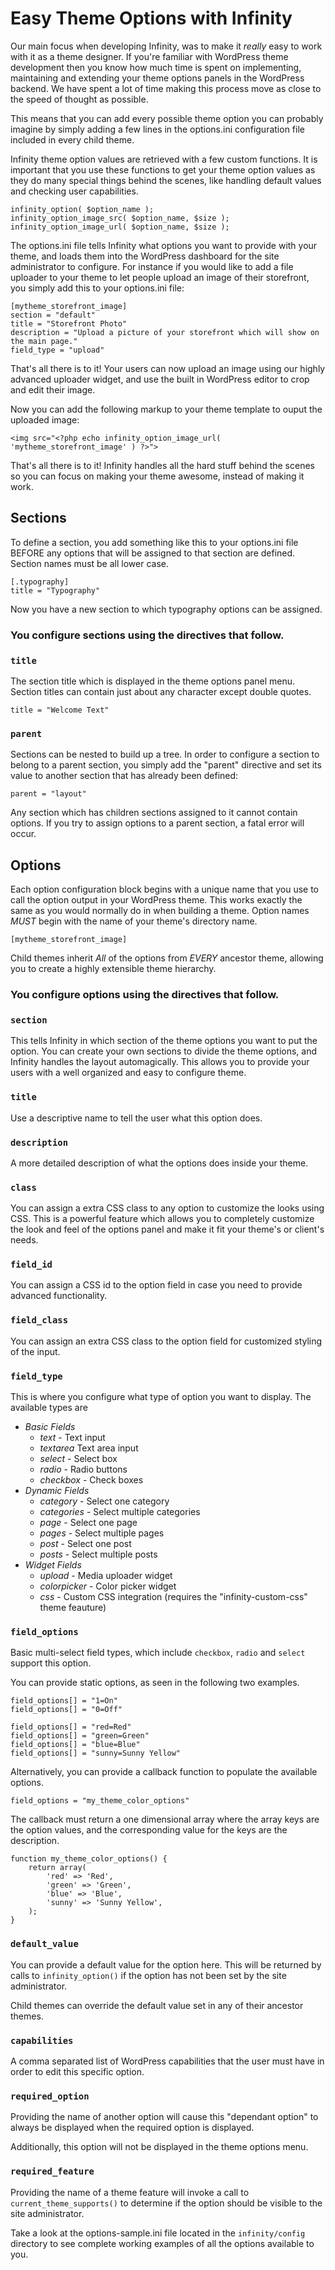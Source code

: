 # Easy Theme Options with Infinity

Our main focus when developing Infinity, was to make it *really* easy to work with
it as a theme designer. If you're familiar with WordPress theme development then you
know how much time is spent on implementing, maintaining and extending your theme
options panels in the WordPress backend. We have spent a lot of time making this
process move as close to the speed of thought as possible.

This means that you can add every possible theme option you can probably imagine by
simply adding a few lines in the options.ini configuration file included in every child theme.

Infinity theme option values are retrieved with a few custom functions. It is important that
you use these functions to get your theme option values as they do many special things behind
the scenes, like handling default values and checking user capabilities.

	infinity_option( $option_name );
	infinity_option_image_src( $option_name, $size );
	infinity_option_image_url( $option_name, $size );

The options.ini file tells Infinity what options you want to provide with your theme,
and loads them into the WordPress dashboard for the site administrator to configure.
For instance if you would like to add a file uploader to your theme to let people upload
an image of their storefront, you simply add this to your options.ini file:

	[mytheme_storefront_image]
	section = "default"
	title = "Storefront Photo"
	description = "Upload a picture of your storefront which will show on the main page."
	field_type = "upload"

That's all there is to it! Your users can now upload an image using our highly advanced uploader
widget, and use the built in WordPress editor to crop and edit their image.

Now you can add the following markup to your theme template to ouput
the uploaded image:

	<img src="<?php echo infinity_option_image_url( 'mytheme_storefront_image' ) ?>">

That's all there is to it! Infinity handles all the hard stuff behind the scenes so you
can focus on making your theme awesome, instead of making it work.

## Sections

To define a section, you add something like this to your options.ini file BEFORE any options that
will be assigned to that section are defined. Section names must be all lower case.

	[.typography]
	title = "Typography"

Now you have a new section to which typography options can be assigned.

### You configure sections using the directives that follow.

### `title`

The section title which is displayed in the theme options panel menu. Section titles
can contain just about any character except double quotes.

	title = "Welcome Text"

### `parent`

Sections can be nested to build up a tree. In order to configure a section to belong to a parent
section, you simply add the "parent" directive and set its value to another section that has
already been defined:

	parent = "layout"

Any section which has children sections assigned to it cannot contain options. If you try to
assign options to a parent section, a fatal error will occur.

## Options

Each option configuration block begins with a unique name that you use to call
the option output in your WordPress theme.
This works exactly the same as you would normally do in when building a theme.
Option names _MUST_ begin with the name of your theme's directory name.

	[mytheme_storefront_image]

Child themes inherit *All* of the options from *EVERY* ancestor theme, allowing you to
create a highly extensible theme hierarchy.

### You configure options using the directives that follow.

### `section`

This tells Infinity in which section of the theme options you want to put the option.
You can create your own sections to divide the theme options, and Infinity handles the
layout automagically. This allows you to provide your users with a well organized and easy
to configure theme.

### `title`

Use a descriptive name to tell the user what this option does.

### `description`

A more detailed description of what the options does inside your theme.

### `class`

You can assign a extra CSS class to any option to customize the looks using CSS.
This is a powerful feature which allows you to completely customize the look and feel of
the options panel and make it fit your theme's or client's needs.

### `field_id`

You can assign a CSS id to the option field in case you need to provide advanced functionality.

### `field_class`

You can assign an extra CSS class to the option field for customized styling of the input.

### `field_type`

This is where you configure what type of option you want to display. The available types are

* _Basic Fields_
	* _text_ - Text input
	* _textarea_ Text area input
	* _select_ - Select box
	* _radio_ - Radio buttons
	* _checkbox_ - Check boxes
* _Dynamic Fields_
	* _category_ - Select one category
	* _categories_ - Select multiple categories
	* _page_ - Select one page
	* _pages_ - Select multiple pages
	* _post_ - Select one post
	* _posts_ - Select multiple posts
* _Widget Fields_
	* _upload_ - Media uploader widget
	* _colorpicker_ - Color picker widget
	* _css_ - Custom CSS integration (requires the "infinity-custom-css" theme feauture)

### `field_options`

Basic multi-select field types, which include `checkbox`, `radio` and `select` support this option.

You can provide static options, as seen in the following two examples.

	field_options[] = "1=On"
	field_options[] = "0=Off"

	field_options[] = "red=Red"
	field_options[] = "green=Green"
	field_options[] = "blue=Blue"
	field_options[] = "sunny=Sunny Yellow"

Alternatively, you can provide a callback function to populate the available options.

	field_options = "my_theme_color_options"

The callback must return a one dimensional array where the array keys are the option values,
and the corresponding value for the keys are the description.

	function my_theme_color_options() {
		return array(
			'red' => 'Red',
			'green' => 'Green',
			'blue' => 'Blue',
			'sunny' => 'Sunny Yellow',
		);
	}

### `default_value`

You can provide a default value for the option here. This will be returned by calls to
`infinity_option()` if the option has not been set by the site administrator.

Child themes can override the default value set in any of their ancestor themes.

### `capabilities`

A comma separated list of WordPress capabilities that the user must have in order to edit
this specific option.

### `required_option`

Providing the name of another option will cause this "dependant option" to always
be displayed when the required option is displayed.

Additionally, this option will not be displayed in the theme options menu.

### `required_feature`

Providing the name of a theme feature will invoke a call to `current_theme_supports()`
to determine if the option should be visible to the site administrator.

Take a look at the options-sample.ini file located in the `infinity/config` directory
to see complete working examples of all the options available to you.